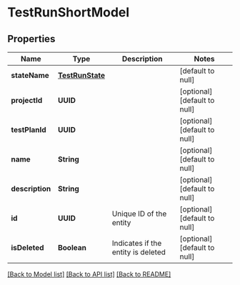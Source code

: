 # TestRunShortModel
## Properties

| Name | Type | Description | Notes |
|------------ | ------------- | ------------- | -------------|
| **stateName** | [**TestRunState**](TestRunState.md) |  | [default to null] |
| **projectId** | **UUID** |  | [optional] [default to null] |
| **testPlanId** | **UUID** |  | [optional] [default to null] |
| **name** | **String** |  | [optional] [default to null] |
| **description** | **String** |  | [optional] [default to null] |
| **id** | **UUID** | Unique ID of the entity | [optional] [default to null] |
| **isDeleted** | **Boolean** | Indicates if the entity is deleted | [optional] [default to null] |

[[Back to Model list]](../README.md#documentation-for-models) [[Back to API list]](../README.md#documentation-for-api-endpoints) [[Back to README]](../README.md)

